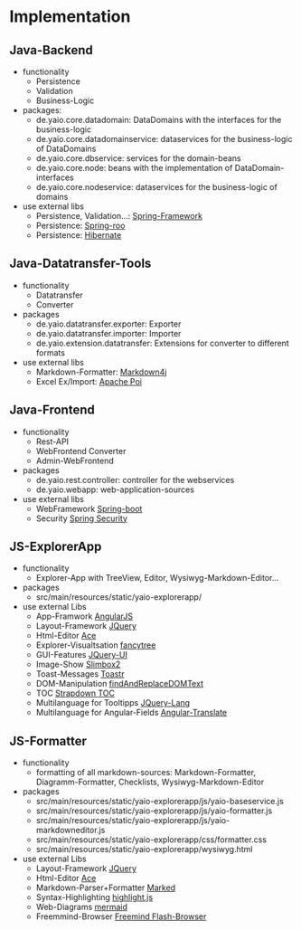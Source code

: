 # Implementation

## Java-Backend
- functionality
    - Persistence
    - Validation
    - Business-Logic
- packages:
    - de.yaio.core.datadomain: DataDomains with the interfaces for the business-logic
    - de.yaio.core.datadomainservice: dataservices for the business-logic of DataDomains
    - de.yaio.core.dbservice: services for the domain-beans
    - de.yaio.core.node: beans with the implementation of DataDomain-interfaces
    - de.yaio.core.nodeservice: dataservices for the business-logic of domains
- use external libs
    - Persistence, Validation...: [Spring-Framework](https://github.com/spring-projects/spring-framework)
    - Persistence: [Spring-roo](https://github.com/spring-projects/spring-roo)
    - Persistence: [Hibernate](https://github.com/hibernate/)

## Java-Datatransfer-Tools
- functionality
    - Datatransfer
    - Converter
- packages
    - de.yaio.datatransfer.exporter: Exporter
    - de.yaio.datatransfer.importer: Importer
    - de.yaio.extension.datatransfer: Extensions for converter to different formats
- use external libs
    - Markdown-Formatter: [Markdown4j](https://code.google.com/p/markdown4j/)
    - Excel Ex/Import: [Apache Poi](https://github.com/apache/poi)

## Java-Frontend
- functionality
    - Rest-API
    - WebFrontend Converter
    - Admin-WebFrontend
- packages
    - de.yaio.rest.controller: controller for the webservices
    - de.yaio.webapp: web-application-sources
- use external libs
    - WebFramework [Spring-boot](https://github.com/spring-projects/spring-boot)
    - Security [Spring Security](https://github.com/spring-projects/spring-security)

## JS-ExplorerApp
- functionality
    - Explorer-App with TreeView, Editor, Wysiwyg-Markdown-Editor...
- packages
    - src/main/resources/static/yaio-explorerapp/
- use external Libs
    - App-Framwork [AngularJS](https://angularjs.org/)
    - Layout-Framework [JQuery](https://github.com/jquery/jquery)
    - Html-Editor [Ace](https://github.com/ajaxorg/ace-builds)
    - Explorer-Visualtsation [fancytree](https://github.com/mar10/fancytree)
    - GUI-Features [JQuery-UI](https://github.com/jquery/jquery-ui)
    - Image-Show [Slimbox2](http://www.digitalia.be/software/slimbox2)
    - Toast-Messages [Toastr](https://github.com/CodeSeven/toastr)
    - DOM-Manipulation [findAndReplaceDOMText](https://github.com/padolsey/findAndReplaceDOMText)
    - TOC [Strapdown TOC](https://github.com/ndossougbe/strapdown)
    - Multilanguage for Tooltipps [JQuery-Lang](https://github.com/coolbloke1324/jquery-lang-js)
    - Multilanguage for Angular-Fields [Angular-Translate](https://github.com/angular-translate/)
    
## JS-Formatter
- functionality
    - formatting of all markdown-sources: Markdown-Formatter, Diagramm-Formatter, Checklists, Wysiwyg-Markdown-Editor
- packages
    - src/main/resources/static/yaio-explorerapp/js/yaio-baseservice.js
    - src/main/resources/static/yaio-explorerapp/js/yaio-formatter.js
    - src/main/resources/static/yaio-explorerapp/js/yaio-markdowneditor.js
    - src/main/resources/static/yaio-explorerapp/css/formatter.css
    - src/main/resources/static/yaio-explorerapp/wysiwyg.html
- use external Libs
    - Layout-Framework [JQuery](https://github.com/jquery/jquery)
    - Html-Editor [Ace](https://github.com/ajaxorg/ace-builds)
    - Markdown-Parser+Formatter [Marked](https://github.com/chjj/marked)
    - Syntax-Highlighting [highlight.js](https://highlightjs.org/)
    - Web-Diagrams [mermaid](https://github.com/knsv/mermaid)
    - Freemmind-Browser [Freemind Flash-Browser](http://freemind.sourceforge.net/wiki/index.php/Flash_browser)


